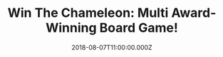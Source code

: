 ---
campaign-uuid: "c-df2f0f42-ddbf-4aff-bd06-58fe32bd4e50"
type: "Competition"
category: "Entertainment"
date: "2018-08-07T11:00:00.000Z"
end-date: "2018-09-07T23:59:00.000Z"
disable-form: false
is_promoted: false
has_entry_page: true
title: "Win The Chameleon: Multi Award-Winning Board Game!"
competition-description: "<p>NME readers get ready: we have in our hands the social\
  \ deduction game of hidden identities, secret codewords and mob mentality: The Chameleon\
  \ board game! Keep your eyes peeled and track down that elusive Chameleon before\
  \ it’s too late.</p>\n"
hero-header: "Win The Chameleon: Multi Award-Winning Board Game!"
terms-confirmation: "N/A"
banner-img: "https://assets.expresslyapp.com/asset-b26b7dac-98bf-4844-af51-88dff1da60d6.jpg"
logo-left-href: "aaa.nme.com"
logo-left-image: "https://assets.expresslyapp.com/asset-110e31a1-20a0-4f5c-a4f7-1503dc9842a9.jpg"
logo-left-title: "nme aaa"
bg-image-hero: "https://assets.expresslyapp.com/asset-90fc28ca-4261-4a93-81dc-243d9e836781.jpg"
bg-image-first: "https://assets.expresslyapp.com/asset-71b7d8d0-a6a8-4673-8cc3-b85e65f2b332.jpg"
section1-content: "<p>Everyone knows the secret word for the round except for the\
  \ Chameleon. But who is the Chameleon?</p>\n<p>Each round, every player gets to\
  \ say just one word to each other in order to prove their innocence and single out\
  \ the imposter. Choose a word that’s too obvious and the Chameleon might catch on.Choose\
  \ a word that’s too vague and people might start thinking that you’re the guilty\
  \ one.</p>\n<p>Players will need to use all their cunning, team work and witch-hunting\
  \ skills if they want to succeed. If you’re the Chameleon, however, the rules are\
  \ much more simple. Don’t. Get. Caught!</p>\n<p>Enter the form below for a chance\
  \ to win the multi award-winning board game and have the best time with your loved\
  \ ones!</p>\n"
entry-title: "Win The Chameleon: Multi Award-Winning Board Game!"
entry-content: "<p>Enter the draw to win The Chameleon: Multi Award-Winning Board\
  \ Game by completing the form below before 23:59 on 7th of September 2018.</p>\n"
has-winner: true
winner-title: "Congratulations to Alasdair M. who won The Chameleon Board Game!"
winner-banner: "https://assets.expresslyapp.com/asset-2be2bd1b-c4ae-4fca-8a6e-83df11fea2aa.jpg"
prize-description: "The Chameleon: Multi Award-Winning Board Game!"
special-conditions: "Multiple entries are allowed up to one every day."
country-restrictions:
- "GB"
---